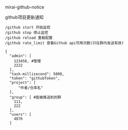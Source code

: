 mirai-github-notice

github项目更新通知

    /github start 开始监控
    /github stop 停止监控
    /github reload 重载配置
    /github rate_limit 查看Github api可用次数(只在群内发送有效)
```
{
  "admin": [
    123456, #管理
    2222
  ],
  "task-millisecond": 5000,
  "token": "githubToken",
  "project": [
      "作者/仓库名"
  ],
  "group": [ #能被推送到的群
    111,
    222
  ],
  "users": [
    4876
  ]
```
